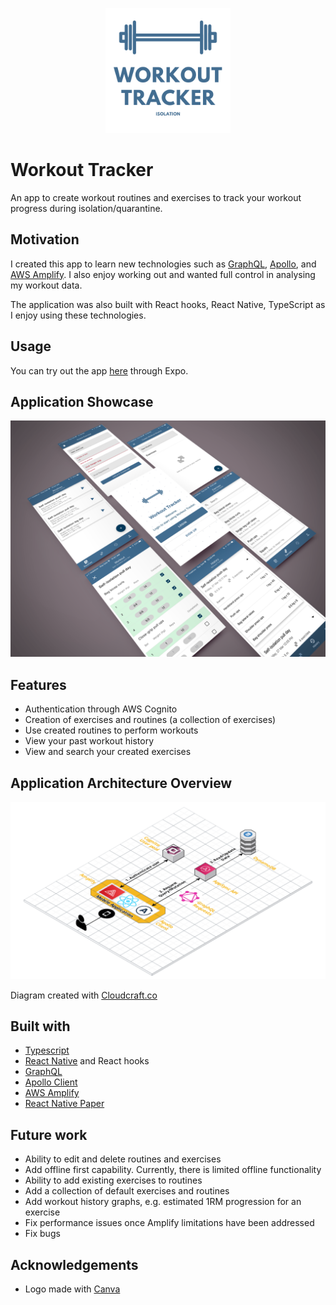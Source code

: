 <p align="center">
  <img src="./docs/images/workout-tracker-logo.png" width="200px" height="200px"/>
</p>

# Workout Tracker

An app to create workout routines and exercises to track your workout progress during isolation/quarantine.

## Motivation

I created this app to learn new technologies such as [GraphQL](https://graphql.org/), [Apollo](https://www.apollographql.com/), and [AWS Amplify](https://aws-amplify.github.io/). I also enjoy working out and wanted full control in analysing my workout data.

The application was also built with React hooks, React Native, TypeScript as I enjoy using these technologies.

## Usage

You can try out the app [here](https://expo.io/@harrisonleach1/workout-tracker) through Expo.

## Application Showcase

![workout-tracker-showcase](./docs/images/workout-tracker-showcase.png)

## Features

- Authentication through AWS Cognito
- Creation of exercises and routines (a collection of exercises)
- Use created routines to perform workouts
- View your past workout history
- View and search your created exercises

## Application Architecture Overview

![workout-tracker-architecture](./docs/images/workout-tracker-architecture.png)

Diagram created with [Cloudcraft.co](https://cloudcraft.co/)

## Built with

- [Typescript](https://www.typescriptlang.org/)
- [React Native](https://reactnative.dev/) and React hooks
- [GraphQL](https://graphql.org/)
- [Apollo Client](https://www.apollographql.com/docs/react/)
- [AWS Amplify](https://aws-amplify.github.io/)
- [React Native Paper](https://github.com/callstack/react-native-paper)

## Future work

- Ability to edit and delete routines and exercises
- Add offline first capability. Currently, there is limited offline functionality
- Ability to add existing exercises to routines
- Add a collection of default exercises and routines
- Add workout history graphs, e.g. estimated 1RM progression for an exercise
- Fix performance issues once Amplify limitations have been addressed
- Fix bugs

## Acknowledgements

- Logo made with [Canva](https://www.canva.com/create/logos/)
